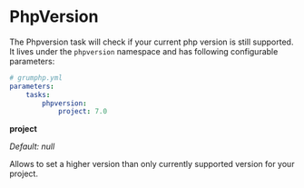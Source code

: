 # PhpVersion

The Phpversion task will check if your current php version is still supported.
It lives under the `phpversion` namespace and has following configurable parameters:

```yaml
# grumphp.yml
parameters:
    tasks:
        phpversion:
            project: 7.0
```

**project**

*Default: null*

Allows to set a higher version than only currently supported version for your project.